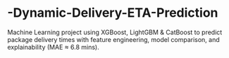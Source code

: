 # -Dynamic-Delivery-ETA-Prediction
Machine Learning project using XGBoost, LightGBM &amp; CatBoost to predict package delivery times with feature engineering, model comparison, and explainability (MAE ≈ 6.8 mins).
